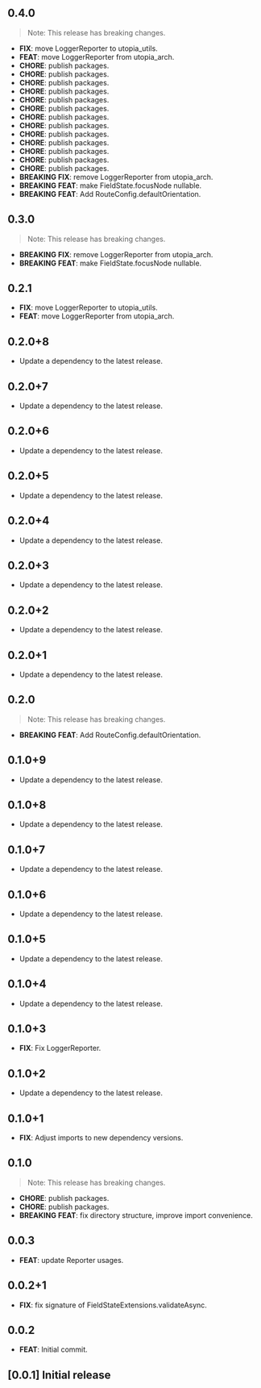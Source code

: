 ## 0.4.0

> Note: This release has breaking changes.

 - **FIX**: move LoggerReporter to utopia_utils.
 - **FEAT**: move LoggerReporter from utopia_arch.
 - **CHORE**: publish packages.
 - **CHORE**: publish packages.
 - **CHORE**: publish packages.
 - **CHORE**: publish packages.
 - **CHORE**: publish packages.
 - **CHORE**: publish packages.
 - **CHORE**: publish packages.
 - **CHORE**: publish packages.
 - **CHORE**: publish packages.
 - **CHORE**: publish packages.
 - **CHORE**: publish packages.
 - **CHORE**: publish packages.
 - **CHORE**: publish packages.
 - **BREAKING** **FIX**: remove LoggerReporter from utopia_arch.
 - **BREAKING** **FEAT**: make FieldState.focusNode nullable.
 - **BREAKING** **FEAT**: Add RouteConfig.defaultOrientation.

## 0.3.0

> Note: This release has breaking changes.

 - **BREAKING** **FIX**: remove LoggerReporter from utopia_arch.
 - **BREAKING** **FEAT**: make FieldState.focusNode nullable.

## 0.2.1

 - **FIX**: move LoggerReporter to utopia_utils.
 - **FEAT**: move LoggerReporter from utopia_arch.

## 0.2.0+8

 - Update a dependency to the latest release.

## 0.2.0+7

 - Update a dependency to the latest release.

## 0.2.0+6

 - Update a dependency to the latest release.

## 0.2.0+5

 - Update a dependency to the latest release.

## 0.2.0+4

 - Update a dependency to the latest release.

## 0.2.0+3

 - Update a dependency to the latest release.

## 0.2.0+2

 - Update a dependency to the latest release.

## 0.2.0+1

 - Update a dependency to the latest release.

## 0.2.0

> Note: This release has breaking changes.

 - **BREAKING** **FEAT**: Add RouteConfig.defaultOrientation.

## 0.1.0+9

 - Update a dependency to the latest release.

## 0.1.0+8

 - Update a dependency to the latest release.

## 0.1.0+7

 - Update a dependency to the latest release.

## 0.1.0+6

 - Update a dependency to the latest release.

## 0.1.0+5

 - Update a dependency to the latest release.

## 0.1.0+4

 - Update a dependency to the latest release.

## 0.1.0+3

 - **FIX**: Fix LoggerReporter.

## 0.1.0+2

 - Update a dependency to the latest release.

## 0.1.0+1

 - **FIX**: Adjust imports to new dependency versions.

## 0.1.0

> Note: This release has breaking changes.

 - **CHORE**: publish packages.
 - **CHORE**: publish packages.
 - **BREAKING** **FEAT**: fix directory structure, improve import convenience.

## 0.0.3

 - **FEAT**: update Reporter usages.

## 0.0.2+1

 - **FIX**: fix signature of FieldStateExtensions.validateAsync.

## 0.0.2

 - **FEAT**: Initial commit.

## [0.0.1] Initial release